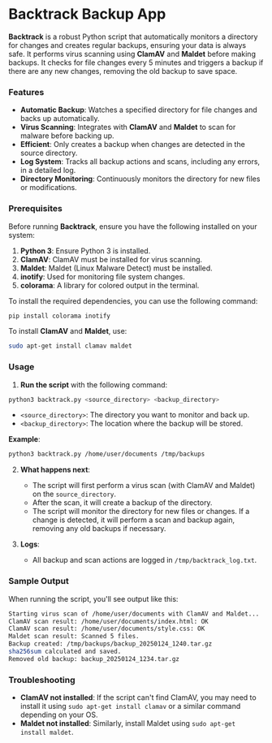 
# **Backtrack Backup App**

**Backtrack** is a robust Python script that automatically monitors a directory for changes and creates regular backups, ensuring your data is always safe. It performs virus scanning using **ClamAV** and **Maldet** before making backups. It checks for file changes every 5 minutes and triggers a backup if there are any new changes, removing the old backup to save space.

### Features

- **Automatic Backup**: Watches a specified directory for file changes and backs up automatically.
- **Virus Scanning**: Integrates with **ClamAV** and **Maldet** to scan for malware before backing up.
- **Efficient**: Only creates a backup when changes are detected in the source directory.
- **Log System**: Tracks all backup actions and scans, including any errors, in a detailed log.
- **Directory Monitoring**: Continuously monitors the directory for new files or modifications.

### Prerequisites

Before running **Backtrack**, ensure you have the following installed on your system:

1. **Python 3**: Ensure Python 3 is installed.
2. **ClamAV**: ClamAV must be installed for virus scanning.
3. **Maldet**: Maldet (Linux Malware Detect) must be installed.
4. **inotify**: Used for monitoring file system changes.
5. **colorama**: A library for colored output in the terminal.

To install the required dependencies, you can use the following command:

```bash
pip install colorama inotify
```

To install **ClamAV** and **Maldet**, use:

```bash
sudo apt-get install clamav maldet
```

### Usage

1. **Run the script** with the following command:

```bash
python3 backtrack.py <source_directory> <backup_directory>
```

   - `<source_directory>`: The directory you want to monitor and back up.
   - `<backup_directory>`: The location where the backup will be stored.

   **Example**:

   ```bash
   python3 backtrack.py /home/user/documents /tmp/backups
   ```

2. **What happens next**:
   - The script will first perform a virus scan (with ClamAV and Maldet) on the `source_directory`.
   - After the scan, it will create a backup of the directory.
   - The script will monitor the directory for new files or changes. If a change is detected, it will perform a scan and backup again, removing any old backups if necessary.

3. **Logs**:
   - All backup and scan actions are logged in `/tmp/backtrack_log.txt`.

### Sample Output

When running the script, you'll see output like this:

```bash
Starting virus scan of /home/user/documents with ClamAV and Maldet...
ClamAV scan result: /home/user/documents/index.html: OK
ClamAV scan result: /home/user/documents/style.css: OK
Maldet scan result: Scanned 5 files.
Backup created: /tmp/backups/backup_20250124_1240.tar.gz
sha256sum calculated and saved.
Removed old backup: backup_20250124_1234.tar.gz
```


### Troubleshooting

- **ClamAV not installed**: If the script can't find ClamAV, you may need to install it using `sudo apt-get install clamav` or a similar command depending on your OS.
- **Maldet not installed**: Similarly, install Maldet using `sudo apt-get install maldet`.

